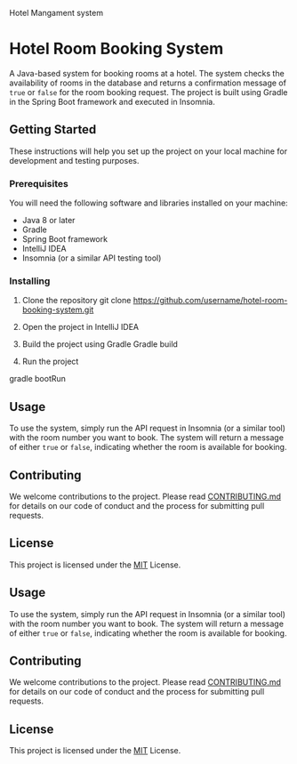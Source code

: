 Hotel Mangament system
# Hotel Room Booking System

A Java-based system for booking rooms at a hotel. The system checks the availability of rooms in the database and returns a confirmation message of `true` or `false` for the room booking request. The project is built using Gradle in the Spring Boot framework and executed in Insomnia. 

## Getting Started

These instructions will help you set up the project on your local machine for development and testing purposes.

### Prerequisites

You will need the following software and libraries installed on your machine:

- Java 8 or later
- Gradle
- Spring Boot framework
- IntelliJ IDEA
- Insomnia (or a similar API testing tool)

### Installing

1. Clone the repository
git clone https://github.com/username/hotel-room-booking-system.git

2. Open the project in IntelliJ IDEA

3. Build the project using Gradle
Gradle build
4. Run the project


gradle bootRun

## Usage

To use the system, simply run the API request in Insomnia (or a similar tool) with the room number you want to book.
The system will return a message of either `true` or `false`, indicating whether the room is available for booking.

## Contributing

We welcome contributions to the project. Please read [CONTRIBUTING.md](https://github.com/username/hotel-room-booking-system/blob/master/CONTRIBUTING.md) 
for details on our code of conduct and the process for submitting pull requests.

## License

This project is licensed under the [MIT](https://opensource.org/licenses/MIT) License.

## Usage

To use the system, simply run the API request in Insomnia (or a similar tool) with the room number you want to book. The system will return a message of either `true` or `false`, indicating whether the room is available for booking.

## Contributing

We welcome contributions to the project. Please read [CONTRIBUTING.md](https://github.com/username/hotel-room-booking-system/blob/master/CONTRIBUTING.md) for details on our code of conduct and the process for submitting pull requests.

## License

This project is licensed under the [MIT](https://opensource.org/licenses/MIT) License.

